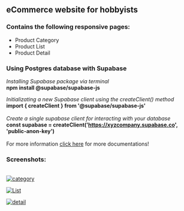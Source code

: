 <h2>eCommerce website for hobbyists</h2>

<h3>Contains the following responsive pages:</h3>
  <ul>
    <li>Product Category</li>
    <li>Product List</li>
    <li>Product Detail</li>
  </ul>

<h3>Using Postgres database with Supabase</h3>

*Installing Supabase package via terminal*<br/>
<b>npm install @supabase/supabase-js </b>

*Initializating a new Supabase client using the createClient() method*<br/>
<b>import { createClient } from '@supabase/supabase-js'</b>
<br/><br/>
*Create a single supabase client for interacting with your database*<br/>
<b>const supabase = createClient('https://xyzcompany.supabase.co', 'public-anon-key')</b>
<br/><br/>
For more information <a href="https://supabase.com/docs/reference/javascript/installing">click here</a> for more documentations!
<br/>
<h3>Screenshots:</h3>
<br/>
<a href="https://ibb.co/hRf71VH"><img src="https://i.ibb.co/4ZdmgpM/category.png" alt="category" border="0"></a>

<a href="https://imgbb.com/"><img src="https://i.ibb.co/HxJ5K03/List.png" alt="List" border="0"></a>

<a href="https://ibb.co/fFjSbV8"><img src="https://i.ibb.co/DW0bNPG/detail.png" alt="detail" border="0"></a>

